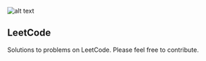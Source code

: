 ![alt text](https://github.com/benbotvinick/LeetCode/logo2.png)
## LeetCode
Solutions to problems on LeetCode. Please feel free to contribute.
